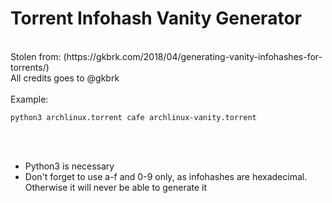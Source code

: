 # Torrent Infohash Vanity Generator
<br>
Stolen from: (https://gkbrk.com/2018/04/generating-vanity-infohashes-for-torrents/)<br>
All credits goes to @gkbrk<br>
<br>
Example:<br>

```
python3 archlinux.torrent cafe archlinux-vanity.torrent
```

<br>
<br>

- Python3 is necessary
- Don't forget to use a-f and 0-9 only, as infohashes are hexadecimal. Otherwise it will never be able to generate it
